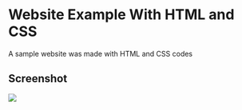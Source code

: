 
<h1> Website Example With HTML and CSS </h1>

<p> A sample website was made with HTML and CSS codes </p>

<h2> Screenshot </h2>

![](ekran.gif)

